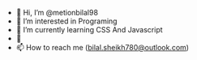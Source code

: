 - 👋 Hi, I’m @metionbilal98
- 👀 I’m interested in Programing
- 🌱 I’m currently learning CSS And Javascript
- 💞️
- 📫 How to reach me (bilal.sheikh780@outlook.com)

